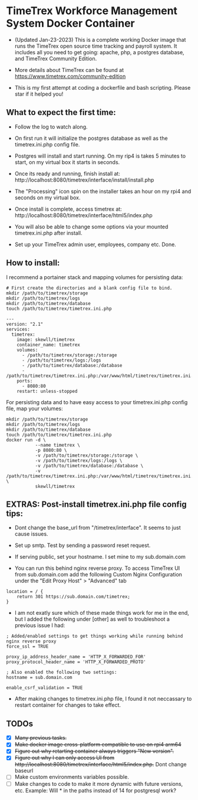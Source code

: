 # TimeTrex Workforce Management System Docker Container

* (Updated Jan-23-2023) This is a complete working Docker image that runs the TimeTrex open source
time tracking and payroll system.  It includes all you need to get going: apache, php,
a postgres database, and TimeTrex Community Edition.

* More details about TimeTrex can be found at https://www.timetrex.com/community-edition

* This is my first attempt at coding a dockerfile and bash scripting. Please star if it helped you!


## What to expect the first time:

* Follow the log to watch along.

* On first run it will initialize the postgres database as well as the timetrex.ini.php config file.

* Postgres will install and start running. On my rip4 is takes 5 minutes to start, on my virtual box it starts in seconds.

* Once its ready and running, finish install at:  http://localhost:8080/timetrex/interface/install/install.php

* The "Processing" icon spin on the installer takes an hour on my rpi4 and seconds on my virtual box.

* Once install is complete, access timetrex at: http://localhost:8080/timetrex/interface/html5/index.php

* You will also be able to change some options via your mounted timetrex.ini.php after install.

* Set up your TimeTrex admin user, employees, company etc. Done.


## How to install:

I recommend a portainer stack and mapping volumes for persisting data:
```
# First create the directories and a blank config file to bind.
mkdir /path/to/timetrex/storage
mkdir /path/to/timetrex/logs
mkdir /path/to/timetrex/database
touch /path/to/timetrex/timetrex.ini.php

---
version: "2.1"
services:
  timetrex:
    image: skewll/timetrex
    container_name: timetrex
    volumes:
      - /path/to/timetrex/storage:/storage 
      - /path/to/timetrex/logs:/logs 
      - /path/to/timetrex/database:/database 
      - /path/to/timetrex/timetrex.ini.php:/var/www/html/timetrex/timetrex.ini.php
    ports:
      - 8080:80
    restart: unless-stopped
```


For persisting data and to have easy access to your timetrex.ini.php config file, map your volumes:
```
mkdir /path/to/timetrex/storage
mkdir /path/to/timetrex/logs
mkdir /path/to/timetrex/database
touch /path/to/timetrex/timetrex.ini.php
docker run -d \
           --name timetrex \
           -p 8080:80 \
           -v /path/to/timetrex/storage:/storage \
           -v /path/to/timetrex/logs:/logs \
           -v /path/to/timetrex/database:/database \
           -v /path/to/timetrex/timetrex.ini.php:/var/www/html/timetrex/timetrex.ini.php \
           skewll/timetrex
```


## EXTRAS: Post-install timetrex.ini.php file config tips:

* Dont change the base_url from "/timetrex/interface". It seems to just cause issues.

* Set up smtp. Test by sending a password reset request.

* If serving public, set your hostname. I set mine to my sub.domain.com

* You can run this behind nginx reverse proxy. To access TimeTrex UI from sub.domain.com add the following Custom Nginx Configuration under the "Edit Proxy Host" > "Advanced" tab

```
location = / {  
    return 301 https://sub.domain.com/timetrex;
}
```

* I am not exatly sure which of these made things work for me in the end, but I added the following under [other] as well to troubleshoot a previous issue I had:
```
; Added/enabled settings to get things working while running behind nginx reverse proxy
force_ssl = TRUE

proxy_ip_address_header_name = 'HTTP_X_FORWARDED_FOR'
proxy_protocol_header_name = 'HTTP_X_FORWARDED_PROTO'

; Also enabled the following two settings:
hostname = sub.domain.com

enable_csrf_validation = TRUE
```

* After making changes to timetrex.ini.php file, I found it not neccassary to restart container for changes to take effect.

## TODOs
- [x] ~~Many previous tasks.~~
- [x] ~~Make docker image cross-platform compatible to use on rpi4 arm64~~
- [x] ~~Figure out why retarting container always triggers "New version".~~
- [x] ~~Figure out why I can only access UI from http://localhost:8080/timetrex/interface/html5/index.php.~~ Dont change baseurl
- [ ] Make custom environments variables possible.
- [ ] Make changes to code to make it more dynamic with future versions, etc. Example: Will * in the paths instead of 14 for postgresql work?